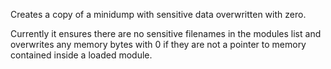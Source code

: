 Creates a copy of a minidump with sensitive data overwritten with zero.

Currently it ensures there are no sensitive filenames in the modules list
and overwrites any memory bytes with 0 if they are not a pointer to
memory contained inside a loaded module.
